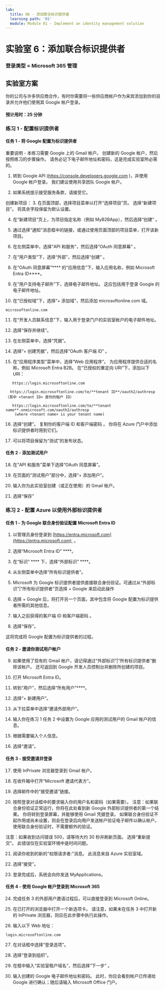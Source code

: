 ```yaml
---
lab:
  title: 06 - 添加联合标识提供者
  learning path: '01'
  module: Module 01 - Implement an identity management solution
---
```


# 实验室 6：添加联合标识提供者

### 登录类型 = Microsoft 365 管理

## 实验室方案

你的公司与许多供应商合作，有时你需要将一些供应商帐户作为来宾添加到你的目录并允许他们使用其 Google 帐户登录。

#### 预计用时：25 分钟

### 练习 1 - 配置标识提供者

#### 任务 1 - 将 Google 配置为标识提供者

重要说明 - 本练习需要 Google 上的 Gmail 帐户。 创建新的 Google 帐户，然后按照练习的步骤操作。  请务必记下电子邮件地址和密码，这是完成实验室所必需的。

1. 转到 Google API (https://console.developers.google.com )，并使用 Google 帐户登录。 我们建议使用共享团队 Google 帐户。

2. 如果系统提示接受服务条款，请接受它。

创建新项目：
3. 在页面顶部，选择项目菜单以打开“选择项目”页。 选择“新建项目”。  将其余字段保留为默认设置。

4. 在“新建项目”页上，为项目指定名称（例如 MyB2BApp），然后选择“创建” 。

5. 通过选择“通知”消息框中的链接，或通过使用页面顶部的项目菜单，打开该新项目。

6. 在左侧菜单中，选择“API 和服务”，然后选择“OAuth 同意屏幕” 。

7. 在“用户类型”下，选择“外部”，然后选择“创建” 。

8. 在“OAuth 同意屏幕”**** 的“应用信息”下，输入应用名称，例如 Microsoft Entra ID****。

9. 在“用户支持电子邮件”下，选择电子邮件地址。 这应包括用于登录 Google 的电子邮件地址。

10. 在“已授权域”下，选择“+ 添加域”，然后添加 microsoftonline.com 域。

   ```
   microsoftonline.com
   ```

11. 在“开发人员联系信息”下，输入用于登录门户的实验室帐户的电子邮件地址。

12. 选择“保存并继续”。

13. 在左侧菜单中，选择“凭据”。

14. 选择“+ 创建凭据”，然后选择“OAuth 客户端 ID” 。

15. 在“应用程序类型”菜单中，选择“Web 应用程序”。 为应用程序提供合适的名称，例如 Microsoft Entra B2B。 在“已授权的重定向 URI”下，添加以下 URI：

   ```
      https://login.microsoftonline.com
   ```
      https://login.microsoftonline.com/te/**tenant ID**/oauth2/authresp    （其中 <tenant ID> 是你的租户 ID）
   ```
      https://login.microsoftonline.com/te/**tenant name**.onmicrosoft.com/oauth2/authresp
       (where <tenant name> is your tenant name)
   ```

16. 选择“创建”。 复制你的客户端 ID 和客户端密码 。 你将在 Azure 门户中添加标识提供者时用到它们。

17. 可以将项目保留为“测试”的发布状态。

#### 任务 2 - 添加测试用户
18. 在“API 和服务”菜单下选择“OAuth 同意屏幕”。

19. 在页面的“测试用户”部分中，选择“+ 添加用户”。

20. 输入你为此实验室创建（或正在使用）的 Gmail 帐户。

21. 选择“保存”


### 练习 2 - 配置 Azure 以使用外部标识提供者

#### 任务 1 - 为 Google 联合身份验证配置 Microsoft Entra ID
1. 以管理员身份登录到 [https://entra.microsoft.com](https://entra.microsoft.com)  。

2. 选择“Microsoft Entra ID” ****。

3. 在“标识” **** 下，选择“外部标识” ****。

4. 从左侧菜单中选择“所有标识提供者”。

5. Microsoft 为 Google 标识提供者提供直接联合身份验证。可通过从“外部标识”|“所有标识提供者”页选择 + Google 来启动此操作
 
6. 选择 + Google 后，将打开另一个页面，其中包含将 Google 配置为标识提供者所需的其他信息。  

7. 输入之前获得的客户端 ID 和客户端密码 。

8. 选择“保存”。

这将完成将 Google 配置为标识提供者的过程。

#### 任务 2 - 邀请你测试用户帐户
9. 如果使用了现有的 Gmail 帐户，请记得通过“外部标识”|“所有标识提供者”删除该帐户。 还可返回到 Google 开发人员控制台并删除所创建的项目。

10. 打开 Microsoft Entra ID。

11. 转到“用户”，然后选择“所有用户”****。

12. 选择“+ 新建用户”。

13. 从下拉菜单中选择“邀请外部用户”。

14. 输入你在练习 1 任务 2 中设置为 Google 应用的测试用户的 Gmail 帐户的信息。

15. 根据需要输入个人信息。

16. 选择“邀请”。

#### 任务 3 - 接受邀请并登录
17. 使用 InPrivate 浏览器登录到 Gmail 帐户。

18. 在收件箱中打开“Microsoft 邀请代表方”。

19. 选择邮件中的“接受邀请”链接。

20. 按照登录对话框中的要求输入你的用户名和密码（如果需要）。
   注意：如果联合身份验证正常运行，你将在此处看到新 Google 外部标识提供者的第一个结果。  你将转到登录屏幕，并能够使用 Gmail 凭据登录。  如果联合身份验证不起作用或尚未设置，则会在登录后向用户发送帐户验证电子邮件以确认帐户。  使用联合身份验证时，不需要额外的验证。

   注意：如果收到访问错误 500，请等待大约 30 秒并刷新页面。  选择“重新提交”。  此错误仅在实验室环境中是时间问题。

21. 阅读你收到的新的“权限请求者:”消息。  此消息来自 Azure 实验室域。

22. 选择“接受”。

23. 登录完成后，系统会向你发送 MyApplications。

#### 任务 4 - 使用 Google 帐户登录到 Microsoft 365
24. 完成任务 3 的外部用户邀请过程后，可以直接登录到 Microsoft Online。

25. 在已打开的浏览器中打开一个新选项卡。
   请注意，如果未在任务 3 中打开新的 InPrivate 浏览器，则应在此步骤中执行此操作。

26. 输入以下 Web 地址：

   ```
   login.microsoftonline.com
   ```

27. 在对话框中选择“登录选项”。
 
28. 选择“登录到组织”。

29. 在框中输入“实验室租户域名”，然后选择“下一步” 。

30. 输入创建的 Google 电子邮件地址和密码。
此时，你应会看到帐户已传递给 Google 进行确认；随后请输入 Microsoft Office 门户。
